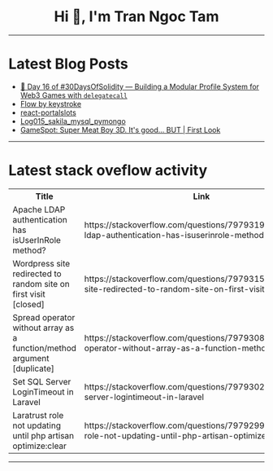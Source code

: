 <h1 align="center">Hi 👋, I'm Tran Ngoc Tam</h1>

---

# Latest Blog Posts 
<!-- BLOG-POST-LIST:START -->
- [🧩 Day 16 of #30DaysOfSolidity — Building a Modular Profile System for Web3 Games with `delegatecall`](https://dev.to/sauravkumar8178/day-16-of-30daysofsolidity-building-a-modular-profile-system-for-web3-games-with-delegatecall-35e1)
- [Flow by keystroke](https://dev.to/md_dildar_mandal/flow-by-keystroke-jj5)
- [react-portalslots](https://dev.to/devall/react-portalslots-colocate-ui-components-without-prop-drilling-13cd)
- [Log015_sakila_mysql_pymongo](https://dev.to/aka_artem_dd17be93c/log015sakilamysqlpymongo-9na)
- [GameSpot: Super Meat Boy 3D. It&#39;s good... BUT | First Look](https://dev.to/gg_news/gamespot-super-meat-boy-3d-its-good-but-first-look-p3g)
<!-- BLOG-POST-LIST:END -->

---

# Latest stack oveflow activity
<table>
  <tr><th>Title</th><th>Link</th></tr>
  <!-- STACKOVERFLOW:START --><tr><td>Apache LDAP authentication has isUserInRole method?</td><td>https://stackoverflow.com/questions/79793194/apache-ldap-authentication-has-isuserinrole-method</td></tr><tr><td>Wordpress site redirected to random site on first visit [closed]</td><td>https://stackoverflow.com/questions/79793159/wordpress-site-redirected-to-random-site-on-first-visit</td></tr><tr><td>Spread operator without array as a function/method argument [duplicate]</td><td>https://stackoverflow.com/questions/79793088/spread-operator-without-array-as-a-function-method-argument</td></tr><tr><td>Set SQL Server LoginTimeout in Laravel</td><td>https://stackoverflow.com/questions/79793020/set-sql-server-logintimeout-in-laravel</td></tr><tr><td>Laratrust role not updating until php artisan optimize:clear</td><td>https://stackoverflow.com/questions/79792999/laratrust-role-not-updating-until-php-artisan-optimizeclear</td></tr><!-- STACKOVERFLOW:END -->
</table>

---


